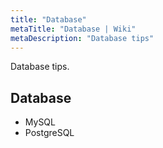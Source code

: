 ```yaml
---
title: "Database"
metaTitle: "Database | Wiki"
metaDescription: "Database tips"
---
```


Database tips.

## Database

- MySQL
- PostgreSQL
